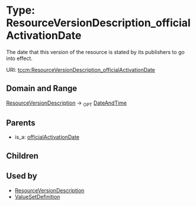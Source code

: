 
# Type: ResourceVersionDescription_officialActivationDate


The date that this version of the resource is stated by its publishers to go into effect.

URI: [tccm:ResourceVersionDescription_officialActivationDate](https://hotecosystem.org/tccm/ResourceVersionDescription_officialActivationDate)


## Domain and Range

[ResourceVersionDescription](ResourceVersionDescription.md) ->  <sub>OPT</sub> [DateAndTime](types/DateAndTime.md)

## Parents

 *  is_a: [officialActivationDate](officialActivationDate.md)

## Children


## Used by

 * [ResourceVersionDescription](ResourceVersionDescription.md)
 * [ValueSetDefinition](ValueSetDefinition.md)
